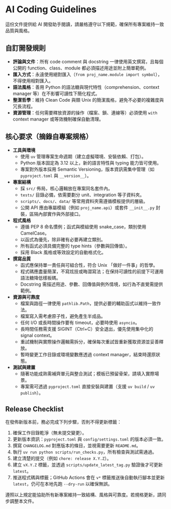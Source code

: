 # AI Coding Guidelines

這份文件提供給 AI 開發助手閱讀，請嚴格遵守以下規範，確保所有專案維持一致品質與風格。

## 自訂開發規則

- **評論與文件**：所有 code comment 與 docstring 一律使用英文撰寫，且每個公開的 function、class、module 都必須描述用途並附上簡單範例。
- **匯入方式**：永遠使用絕對匯入（`from proj_name.module import symbol`），不得使用相對匯入。
- **語法風格**：善用 Python 的語法糖與現代特性（comprehension、context manager 等）在不影響可讀性下簡化程式。
- **整潔哲學**：維持 Clean Code 與類 Unix 的簡潔風格，避免不必要的複雜度與冗長流程。
- **資源管理**：任何需要釋放資源的操作（檔案、鎖、連線等）必須使用 `with` context manager 或等效機制確保自動清理。

## 核心要求（摘錄自專案規格）

- **工具與環境**
  - 使用 `uv` 管理專案生命週期（建立虛擬環境、安裝依賴、打包）。
  - Python 版本固定為 3.12 以上，新的語言特性與 typing 能力皆可使用。
  - 專案對外版本採用 Semantic Versioning，版本資訊需集中管理（如 `pyproject.toml` 與 `__version__`）。
- **專案結構**
  - 採 `src/` 佈局，核心邏輯放在專案同名套件內。
  - `tests/` 目錄必備，依需要劃分 unit、integration 等子資料夾。
  - `scripts/`、`docs/`、`data/` 等常用資料夾需遵循模板提供的層級。
  - 公開 API 應由專屬模組（例如 `proj_name.api`）或套件 `__init__.py` 封裝，區隔內部實作與外部接口。
- **程式風格**
  - 遵循 PEP 8 命名慣例；函式與模組使用 snake_case，類別使用 CamelCase。
  - 以函式為優先，除非確有必要再建立類別。
  - 所有函式必須具備完整的 type hints（參數與回傳值）。
  - 採用 Black 風格或等效設定的自動格式化。
- **撰寫品質**
  - 函式應保持單一責任與可組合性，符合 Unix 「做好一件事」的哲學。
  - 程式碼應盡量簡潔，不寫炫技或晦澀寫法；在保持可讀性的前提下可運用語法糖降低樣板碼。
  - Docstring 需描述用途、參數、回傳值與例外情境，如行為不直覺需提供範例。
- **資源與可靠度**
  - 檔案與路徑一律使用 `pathlib.Path`，提供必要的輔助函式以維持一致作法。
  - 檔案寫入需考慮原子性，避免產生半成品。
  - 任何 I/O 或長時間操作要有 timeout，必要時使用 `asyncio`。
  - 長時間任務需支援 SIGINT（Ctrl+C）安全退出，優先使用集中化的 signal context。
  - 重試機制與實際操作邏輯需拆分，確保每次重試皆重新獲取資源並妥善釋放。
  - 暫時變更工作目錄或環境變數應透過 context manager，結束時還原狀態。
- **測試與建置**
  - 隨著功能成熟需補齊單元與整合測試；模板已預留骨架，請填入實際場景。
  - 專案需可透過 `pyproject.toml` 直接安裝與建置（支援 `uv build` / `uv publish`）。

## Release Checklist

在發佈新版本前，務必完成下列步驟，否則不得更新標籤：

1. 確保工作目錄乾淨（無未提交變更）。
2. 更新版本資訊：`pyproject.toml` 與 `config/settings.toml` 的版本必須一致。
3. 撰寫 `CHANGELOG.md` 對應版本的條目，並視需要更新 `README.md`。
4. 執行 `uv run python scripts/run_checks.py`，所有檢查與測試需通過。
5. 建立清楚的提交（例如 `chore: release X.Y.Z`）。
6. 建立 `vX.Y.Z` 標籤，並透過 `scripts/update_latest_tag.py` 驗證後才可更新 `latest`。
7. 推送程式碼與標籤；GitHub Actions 會在 `v*` 標籤推送後自動執行腳本並更新 `latest`，仍可在本地先跑 `--dry-run` 以確保無誤。

遵照以上規定能協助所有新專案維持一致結構、風格與可靠度。若規格更新，請同步調整本文件。

